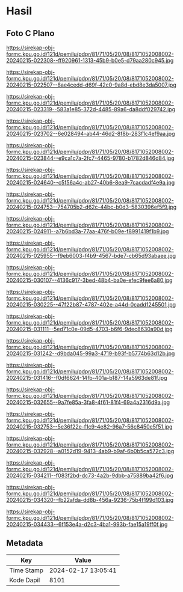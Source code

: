 # Hasil

## Foto C Plano

https://sirekap-obj-formc.kpu.go.id/121d/pemilu/pdpr/81/71/05/20/08/8171052008002-20240215-022308--ff920961-1313-45b9-b0e5-d79aa280c945.jpg

https://sirekap-obj-formc.kpu.go.id/121d/pemilu/pdpr/81/71/05/20/08/8171052008002-20240215-022507--8ae4cedd-d69f-42c0-9a8d-ebd8e3da5007.jpg

https://sirekap-obj-formc.kpu.go.id/121d/pemilu/pdpr/81/71/05/20/08/8171052008002-20240215-023319--583a1e85-372d-4485-89a6-da8ddf029742.jpg

https://sirekap-obj-formc.kpu.go.id/121d/pemilu/pdpr/81/71/05/20/08/8171052008002-20240215-023702--6e028494-ab44-46d2-8f8b-283f1c4ef9aa.jpg

https://sirekap-obj-formc.kpu.go.id/121d/pemilu/pdpr/81/71/05/20/08/8171052008002-20240215-023844--e9ca1c7a-2fc7-4465-9780-b1782d846d84.jpg

https://sirekap-obj-formc.kpu.go.id/121d/pemilu/pdpr/81/71/05/20/08/8171052008002-20240215-024640--c5f56a4c-ab27-40b6-8ea9-7cacdadf4e9a.jpg

https://sirekap-obj-formc.kpu.go.id/121d/pemilu/pdpr/81/71/05/20/08/8171052008002-20240215-024753--754705b2-d62c-44bc-b0d3-5830396ef5f9.jpg

https://sirekap-obj-formc.kpu.go.id/121d/pemilu/pdpr/81/71/05/20/08/8171052008002-20240215-024911--a7b6bd3a-77aa-476f-b09e-f8991419f1b9.jpg

https://sirekap-obj-formc.kpu.go.id/121d/pemilu/pdpr/81/71/05/20/08/8171052008002-20240215-025955--f9eb6003-f4b9-4567-bde7-cb65d93abaee.jpg

https://sirekap-obj-formc.kpu.go.id/121d/pemilu/pdpr/81/71/05/20/08/8171052008002-20240215-030107--4136c917-3bed-48b4-ba0e-efec9fee6a80.jpg

https://sirekap-obj-formc.kpu.go.id/121d/pemilu/pdpr/81/71/05/20/08/8171052008002-20240215-030225--47f22b87-4787-402e-a44d-0cadd1245501.jpg

https://sirekap-obj-formc.kpu.go.id/121d/pemilu/pdpr/81/71/05/20/08/8171052008002-20240215-031111--5ed71c0e-09d5-4703-b6f6-9dec8630a90d.jpg

https://sirekap-obj-formc.kpu.go.id/121d/pemilu/pdpr/81/71/05/20/08/8171052008002-20240215-031242--d9bda045-99a3-4719-b93f-b5774b63d12b.jpg

https://sirekap-obj-formc.kpu.go.id/121d/pemilu/pdpr/81/71/05/20/08/8171052008002-20240215-031416--f0df6624-14fb-401a-b187-14a5963de81f.jpg

https://sirekap-obj-formc.kpu.go.id/121d/pemilu/pdpr/81/71/05/20/08/8171052008002-20240215-032655--9a7fe85a-3fa8-4f61-81f4-69a4a2316d9a.jpg

https://sirekap-obj-formc.kpu.go.id/121d/pemilu/pdpr/81/71/05/20/08/8171052008002-20240215-032753--5e36f22e-f1c9-4e82-96a7-56c8450e5f51.jpg

https://sirekap-obj-formc.kpu.go.id/121d/pemilu/pdpr/81/71/05/20/08/8171052008002-20240215-032928--a0152d19-9413-4ab9-b9af-6b0b5ca572c3.jpg

https://sirekap-obj-formc.kpu.go.id/121d/pemilu/pdpr/81/71/05/20/08/8171052008002-20240215-034211--f083f2bd-dc73-4a2b-9dbb-a75889ba42f6.jpg

https://sirekap-obj-formc.kpu.go.id/121d/pemilu/pdpr/81/71/05/20/08/8171052008002-20240215-034320--fb22afda-dd8b-456a-9236-75b4f199d103.jpg

https://sirekap-obj-formc.kpu.go.id/121d/pemilu/pdpr/81/71/05/20/08/8171052008002-20240215-034433--6f153e4a-d2c3-4ba1-993b-fae15a19ff0f.jpg


## Metadata

| Key        | Value               |
| ---------- | ------------------- |
| Time Stamp | 2024-02-17 13:05:41 |
| Kode Dapil | 8101                |



